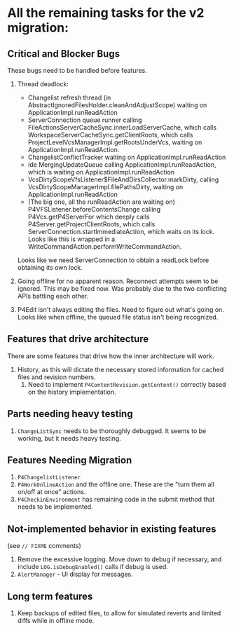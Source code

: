 # All the remaining tasks for the v2 migration:


## Critical and Blocker Bugs

These bugs need to be handled before features.

1. Thread deadlock:
    * Changelist refresh thread (in AbstractIgnoredFilesHolder.cleanAndAdjustScope)
      waiting on ApplicationImpl.runReadAction
    * ServerConnection queue runner calling
      FileActionsServerCacheSync.innerLoadServerCache, which calls
      WorkspaceServerCacheSync.getClientRoots, which calls
      ProjectLevelVcsManagerImpl.getRootsUnderVcs, waiting on
      ApplicationImpl.runReadAction.
    * ChangelistConflictTracker waiting on ApplicationImpl.runReadAction
    * ide MergingUpdateQueue calling ApplicationImpl.runReadAction,
      which is waiting on ApplicationImpl.runReadAction
    * VcsDirtyScopeVfsListener$FileAndDirsCollector.markDirty,
      calling VcsDirtyScopeManagerImpl.filePathsDirty,
      waiting on ApplicationImpl.runReadAction
    * (The big one, all the runReadAction are waiting on)
      P4VFSListener.beforeContentsChange calling P4Vcs.getP4ServerFor
      which deeply calls P4Server.getProjectClientRoots,
      which calls ServerConnection.startImmediateAction,
      which waits on its lock.  Looks like this is wrapped in a
      WriteCommandAction.performWriteCommandAction.
      
    Looks like we need ServerConnection to obtain a readLock
    before obtaining its own lock.
1. Going offline for no apparent reason.  Reconnect attempts seem to be ignored.
   This may be fixed now.  Was probably due to the two conflicting
   APIs battling each other.
1. P4Edit isn't always editing the files.  Need to figure out what's going on.
   Looks like when offline, the queued file status isn't being recognized.




## Features that drive architecture

There are some features that drive how the inner architecture will work.

1. History, as this will dictate the necessary stored information for
   cached files and revision numbers.
   1. Need to implement `P4ContentRevision.getContent()` correctly based
      on the history implementation.
   
   
   
## Parts needing heavy testing

1. `ChangeListSync` needs to be thoroughly debugged.  It seems to be working, but it
   needs heavy testing.



## Features Needing Migration

1. `P4ChangelistListener`
1. `P4WorkOnlineAction` and the offline one.  These are the "turn them all on/off at once" actions.
1. `P4CheckinEnvironment` has remaining code in the submit method that needs to be implemented.


## Not-implemented behavior in existing features

(see `// FIXME` comments)

1. Remove the excessive logging.  Move down to debug if necessary,
   and include `LOG.isDebugEnabled()` calls if debug is used.
1. `AlertManager` - UI display for messages.


## Long term features

1. Keep backups of edited files, to allow for simulated reverts and limited diffs while in
   offline mode.
